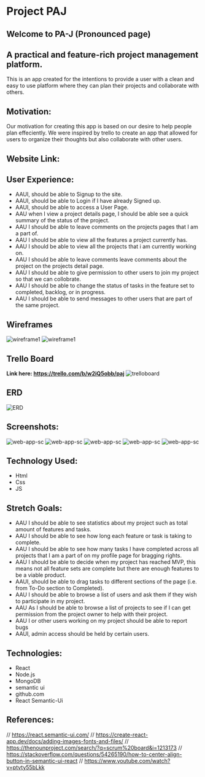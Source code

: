 # Project PAJ

## Welcome to PA-J (Pronounced page)
## A practical and feature-rich project management platform.


This is an app created for the intentions to provide a user with a clean and easy to use platform where they can plan their projects and collaborate with others.

## Motivation:
Our motivation for creating this app is based on our desire to help people plan effeciently. We were inspired by trello to create an app that allowed for users to organize their thoughts but also collaborate with other users.

## Website Link: 


## User Experience:
- AAUI, should be able to Signup to the site.
- AAUI, should be able to Login if I have already Signed up.
- AAUI, should be able to access a User Page.
- AAU when I view a project details page, I should be able see a quick summary of the status of the project.
- AAU I should be able to leave comments on the projects pages that I am a part of.
- AAU I should be able to view all the features a project currently has.
- AAU I should be able to view all the projects that i am currently working on.
- AAU I should be able to leave comments leave comments about the project on the projects detail page.
- AAU I should be able to give permission to other users to join my project so that we can collobrate.
- AAU I should be able to change the status of tasks in the feature set to completed, backlog, or in progress.
- AAU I should be able to send messages to other users that are part of the same project.
## Wireframes
![wireframe1](/public/Images/wireframe1.png)
![wireframe1](/public/Images/wireframe2.png)

## Trello Board 
**Link here: https://trello.com/b/w2iQ5obb/paj**
![trelloboard](/public/Images/trello.png)
## ERD
![ERD](/public/Images/erd.png)


## Screenshots:
![web-app-sc](/public/Images/homepage.png)
![web-app-sc](/public/Images/signUp.png)
![web-app-sc](/public/Images/logIn.png)
![web-app-sc](/public/Images/profile.png)
![web-app-sc](/public/Images/createProject.png)

## Technology Used:
- Html
- Css
- JS

## Stretch Goals:
- AAU I should be able to see statistics about my project such as total amount of features and tasks.
- AAU I should be able to see how long each feature or task is taking to complete.
- AAU I should be able to see how many tasks I have completed across all projects that I am a part of on my profile page for bragging rights.
- AAU I should be able to decide when my project has reached MVP, this means not all feature sets are complete but there are enough features to be a viable product.
- AAUI, should be able to drag tasks to different sections of the page (i.e. from  To-Do section to Completed).
- AAU I should be able to browse a list of users and ask them if they wish to participate in my project.
- AAU As I should be able to browse a list of projects to see if I can get permission from the project owner to help with their project.
- AAU I or other users working on my project should be able to report bugs
- AAUI, admin access should be held by certain users.

## Technologies:
- React
- Node.js
- MongoDB
- semantic ui
- github.com
- React Semantic-Ui
  

## References:
// https://react.semantic-ui.com/
// https://create-react-app.dev/docs/adding-images-fonts-and-files/
// https://thenounproject.com/search/?q=scrum%20board&i=1213173
// https://stackoverflow.com/questions/54265190/how-to-center-align-button-in-semantic-ui-react
// https://www.youtube.com/watch?v=ptvty55bLkk
